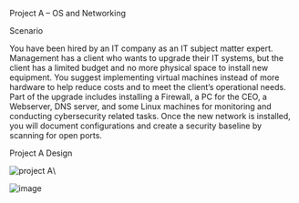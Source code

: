Project A – OS and Networking

Scenario

You have been hired by an IT company as an IT subject matter expert. Management has a client who
wants to upgrade their IT systems, but the client has a limited budget and no more physical space to
install new equipment. You suggest implementing virtual machines instead of more hardware to help
reduce costs and to meet the client’s operational needs. Part of the upgrade includes installing a
Firewall, a PC for the CEO, a Webserver, DNS server, and some Linux machines for monitoring and
conducting cybersecurity related tasks. Once the new network is installed, you will document
configurations and create a security baseline by scanning for open ports.

Project A Design 

![project A](https://user-images.githubusercontent.com/78877077/117552408-b3f3d980-b010-11eb-925c-dcc82689c432.PNG)\

![image](https://user-images.githubusercontent.com/78877077/117552484-354b6c00-b011-11eb-959c-091277006468.png)



